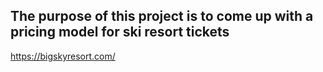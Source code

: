 
## The purpose of this project is to come up with a pricing model for ski resort tickets 

https://bigskyresort.com/
